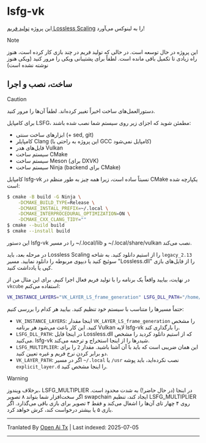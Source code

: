 # lsfg-vk
این پروژه [تولید فریم Lossless Scaling](https://store.steampowered.com/app/993090/Lossless_Scaling/) را به لینوکس می‌آورد!
>[!NOTE]
> این پروژه در حال توسعه است. در حالی که تولید فریم در چند بازی کار کرده است، هنوز راه زیادی تا تکمیل باقی مانده است. لطفاً برای پشتیبانی ویکی را مرور کنید (ویکی هنوز نوشته نشده است)

## ساخت، نصب و اجرا

>[!CAUTION]
> دستورالعمل‌های ساخت اخیراً تغییر کرده‌اند. لطفاً آن‌ها را مرور کنید.

برای کامپایل LSFG، مطمئن شوید که اجزای زیر روی سیستم شما نصب شده باشند:
- ابزارهای ساخت سنتی (+ sed, git)
- کامپایلر Clang (این پروژه به راحتی با GCC کامپایل نمی‌شود)
- فایل‌های هدر Vulkan
- سیستم ساخت CMake
- سیستم ساخت Meson (برای DXVK)
- سیستم ساخت Ninja (backend برای CMake)

کامپایل lsfg-vk نسبتاً ساده است، زیرا همه چیز به طور منظم در CMake یکپارچه شده است:
```bash
$ cmake -B build -G Ninja \
    -DCMAKE_BUILD_TYPE=Release \
    -DCMAKE_INSTALL_PREFIX=~/.local \
    -DCMAKE_INTERPROCEDURAL_OPTIMIZATION=ON \
    -DCMAKE_CXX_CLANG_TIDY=""
$ cmake --build build
$ cmake --install build
```
این دستور lsfg-vk را در مسیر ~/.local/lib و ~/.local/share/vulkan نصب می‌کند.

در مرحله بعد، باید Lossless Scaling را از استیم دانلود کنید. به شاخه `legacy_2.13` سوئیچ کنید یا دیپوی مربوطه را دانلود نمایید.
مسیر "Lossless.dll" را از فایل‌های بازی کپی یا یادداشت کنید.

در نهایت، بیایید واقعاً یک برنامه را با تولید فریم فعال اجرا کنیم. برای این مثال من از `vkcube` استفاده می‌کنم:
```bash
VK_INSTANCE_LAYERS="VK_LAYER_LS_frame_generation" LSFG_DLL_PATH="/home/pancake/games/Lossless Scaling/Lossless.dll" LSFG_MULTIPLIER=4 vkcube
```
حتماً مسیرها را متناسب با سیستم خود تنظیم کنید. بیایید هر کدام را بررسی کنیم:
- `VK_INSTANCE_LAYERS`: اینجا مقدار `VK_LAYER_LS_frame_generation` را مشخص کنید. این کار باعث می‌شود هر برنامه Vulkan لایه lsfg-vk را بارگذاری کند.
- `LSFG_DLL_PATH`: در اینجا فایل Lossless.dll که از استیم دانلود کردید را مشخص می‌کنید. lsfg-vk شیدرها را از اینجا استخراج و ترجمه می‌کند.
- `LSFG_MULTIPLIER`: این همان ضریبی است که باید با آن آشنا باشید. مقدار `2` را برای دو برابر کردن نرخ فریم و غیره تعیین کنید.
- `VK_LAYER_PATH`: اگر در مسیر `~/.local` یا `/usr` نصب نکرده‌اید، باید پوشه `explicit_layer.d` را اینجا مشخص کنید.

>[!WARNING]
> برخلاف ویندوز، LSFG_MULTIPLIER در اینجا (در حال حاضر!) به شدت محدود است. اگر سخت‌افزار شما بتواند ۸ تصویر swapchain ایجاد کند، تنظیم LSFG_MULTIPLIER روی ۴ چهار تای آن‌ها را اشغال می‌کند و فقط ۴ تصویر برای بازی باقی می‌گذارد. اگر بازی ۵ یا بیشتر درخواست کند، کرش خواهد کرد.

---

Tranlated By [Open Ai Tx](https://github.com/OpenAiTx/OpenAiTx) | Last indexed: 2025-07-05

---